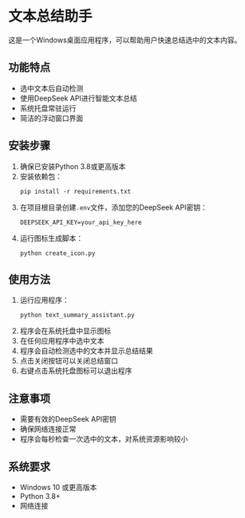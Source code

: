 # 文本总结助手

这是一个Windows桌面应用程序，可以帮助用户快速总结选中的文本内容。

## 功能特点

- 选中文本后自动检测
- 使用DeepSeek API进行智能文本总结
- 系统托盘常驻运行
- 简洁的浮动窗口界面

## 安装步骤

1. 确保已安装Python 3.8或更高版本
2. 安装依赖包：
   ```
   pip install -r requirements.txt
   ```
3. 在项目根目录创建`.env`文件，添加您的DeepSeek API密钥：
   ```
   DEEPSEEK_API_KEY=your_api_key_here
   ```
4. 运行图标生成脚本：
   ```
   python create_icon.py
   ```

## 使用方法

1. 运行应用程序：
   ```
   python text_summary_assistant.py
   ```
2. 程序会在系统托盘中显示图标
3. 在任何应用程序中选中文本
4. 程序会自动检测选中的文本并显示总结结果
5. 点击关闭按钮可以关闭总结窗口
6. 右键点击系统托盘图标可以退出程序

## 注意事项

- 需要有效的DeepSeek API密钥
- 确保网络连接正常
- 程序会每秒检查一次选中的文本，对系统资源影响较小

## 系统要求

- Windows 10 或更高版本
- Python 3.8+
- 网络连接 
